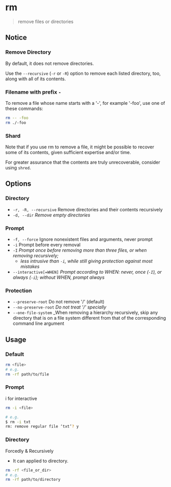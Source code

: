 # rm

> remove files or directories

## Notice

### Remove Directory

By default, it does not remove directories.

Use the `--recursive` (`-r` or `-R`) option to remove each listed directory, too, along with all of its contents.

### Filename with prefix `-`

To remove a file whose name starts with a '-', for example '-foo', use one of these commands:

```bash
rm -- -foo
rm ./-foo
```

### Shard

Note that if you use rm to remove a file, it might be possible to recover some of its contents, given sufficient expertise and/or time.

For greater assurance that the contents are truly unrecoverable, consider using `shred`.

## Options

### Directory

- `-r, -R, --recursive` Remove directories and their contents recursively
- `-d, --dir` _Remove empty directories_

### Prompt

- `-f, --force` Ignore nonexistent files and arguments, never prompt
- `-i` Prompt before every removal
- `-I` _Prompt once before removing more than three files, or when removing recursively;_
    - _less intrusive than `-i`, while still giving protection against most mistakes_
- `--interactive[=WHEN]` _Prompt according to WHEN: never, once (`-I`), or always (`-i`); without WHEN, prompt always_

### Protection

- `--preserve-root` Do not remove '/' (default)
- `--no-preserve-root` _Do not treat '/' specially_
- `--one-file-system` _When removing a hierarchy recursively, skip any directory that is on a file system different from that of the corresponding command line argument

## Usage

### Default

```bash
rm <file>
# e.g.
rm -rf path/to/file
```

### Prompt

i for interactive

```bash
rm -i <file>

# e.g.
$ rm -i txt
rm: remove regular file ‘txt’? y
```

### Directory

Forcedly & Recursively

- It can applied to directory.

```bash
rm -rf <file_or_dir>
# e.g.
rm -rf path/to/directory
```
